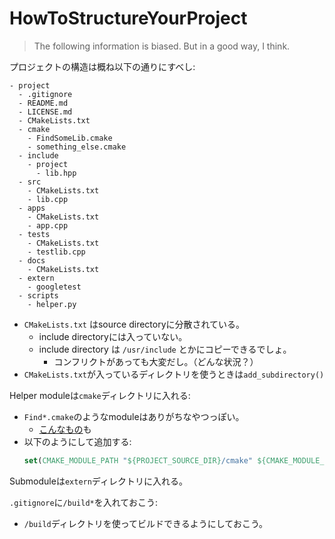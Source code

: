 # HowToStructureYourProject

> The following information is biased. But in a good way, I think.

プロジェクトの構造は概ね以下の通りにすべし:

```
- project
  - .gitignore
  - README.md
  - LICENSE.md
  - CMakeLists.txt
  - cmake
    - FindSomeLib.cmake
    - something_else.cmake
  - include
    - project
      - lib.hpp
  - src
    - CMakeLists.txt
    - lib.cpp
  - apps
    - CMakeLists.txt
    - app.cpp
  - tests
    - CMakeLists.txt
    - testlib.cpp
  - docs
    - CMakeLists.txt
  - extern
    - googletest
  - scripts
    - helper.py
```

- `CMakeLists.txt` はsource directoryに分散されている。
  - include directoryには入っていない。
  - include directory は `/usr/include` とかにコピーできるでしょ。
    - コンフリクトがあっても大変だし。（どんな状況？）
- `CMakeLists.txt`が入っているディレクトリを使うときは`add_subdirectory()`

Helper moduleは`cmake`ディレクトリに入れる:

- `Find*.cmake`のようなmoduleはありがちなやつっぽい。
  - [こんなもの](https://github.com/CLIUtils/cmake)も
- 以下のようにして追加する:
  ```cmake
  set(CMAKE_MODULE_PATH "${PROJECT_SOURCE_DIR}/cmake" ${CMAKE_MODULE_PATH})
  ```

Submoduleは`extern`ディレクトリに入れる。

`.gitignore`に`/build*`を入れておこう:

- `/build`ディレクトリを使ってビルドできるようにしておこう。
